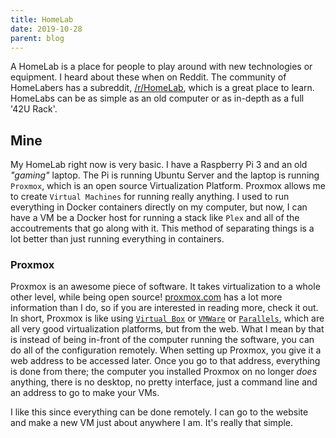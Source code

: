 ```yaml
---
title: HomeLab
date: 2019-10-28
parent: blog
---
```


A HomeLab is a place for people to play around with new technologies or equipment. I heard about these when on Reddit. The community of HomeLabers has a subreddit, [/r/HomeLab][1], which is a great place to learn. HomeLabs can be as simple as an old computer or as in-depth as a full '42U Rack'.

## Mine

My HomeLab right now is very basic. I have a Raspberry Pi 3 and an old _"gaming"_ laptop. The Pi is running Ubuntu Server and the laptop is running `Proxmox`, which is an open source Virtualization Platform. Proxmox allows me to create `Virtual Machines` for running really anything. I used to run everything in Docker containers directly on my computer, but now, I can have a VM be a Docker host for running a stack like `Plex` and all of the accoutrements that go along with it. This method of separating things is a lot better than just running everything in containers.

### Proxmox

Proxmox is an awesome piece of software. It takes virtualization to a whole other level, while being open source! [proxmox.com][2] has a lot more information than I do, so if you are interested in reading more, check it out. In short, Proxmox is like using [`Virtual Box`][3] or [`VMWare`][4] or [`Parallels`][5], which are all very good virtualization platforms, but from the web. What I mean by that is instead of being in-front of the computer running the software, you can do all of the configuration remotely. When setting up Proxmox, you give it a web address to be accessed later. Once you go to that address, everything is done from there; the computer you installed Proxmox on no longer _does_ anything, there is no desktop, no pretty interface, just a command line and an address to go to make your VMs.

I like this since everything can be done remotely. I can go to the website and make a new VM just about anywhere I am. It's really that simple.

[1]: https://www.reddit.com/r/homelab
[2]: https://www.proxmox.com
[3]: https://www.virtualbox.org
[4]: https://www.vmware.com
[5]: https://www.parallels.com
